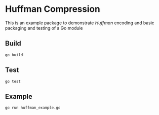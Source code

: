 # Huffman Compression

This is an example package to demonstrate _Huffman_ encoding
and basic packaging and testing of a Go module

## Build
`go build`

## Test
`go test`

## Example
`go run huffman_example.go`

